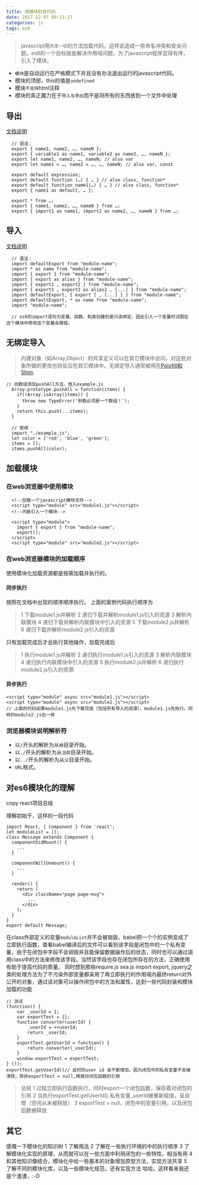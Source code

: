 ```yaml
---
title: 用模块封装代码
date: 2017-12-07 09:13:17
categories: js
tags: es6
---
```


>javascript用`共享一切`的方法加载代码，这样会造成一些命名冲突和安全问题。es6的一个目标就是解决作用域问题，为了javascript程序显得有序，引入了模块。
- `模块`是自动运行在严格模式下并且没有办法退出运行的javascript代码。
- 模块的顶部，this的值是`undefined`
- 模块`不支持`html注释
- 模块的真正魔力在于`导入与导出`而不是将所有的东西放到一个文件中处理

## 导出
[文档说明](https://developer.mozilla.org/zh-CN/docs/Web/JavaScript/Reference/Statements/export)
```
  // 语法：
  export { name1, name2, …, nameN };
  export { variable1 as name1, variable2 as name2, …, nameN };
  export let name1, name2, …, nameN; // also var
  export let name1 = …, name2 = …, …, nameN; // also var, const

  export default expression;
  export default function (…) { … } // also class, function*
  export default function name1(…) { … } // also class, function*
  export { name1 as default, … };

  export * from …;
  export { name1, name2, …, nameN } from …;
  export { import1 as name1, import2 as name2, …, nameN } from …;

```

## 导入
[文档说明](https://developer.mozilla.org/zh-CN/docs/Web/JavaScript/Reference/Statements/export)
```
  // 语法：
  import defaultExport from "module-name";
  import * as name from "module-name";
  import { export } from "module-name";
  import { export as alias } from "module-name";
  import { export1 , export2 } from "module-name";
  import { export1 , export2 as alias2 , [...] } from "module-name";
  import defaultExport, { export [ , [...] ] } from "module-name";
  import defaultExport, * as name from "module-name";
  import "module-name";

  // es6的import语句为变量、函数、和类创建的是只读绑定，因此引入一个变量时试图在这个模块中修改这个变量会报错。
```

## 无绑定导入
>内建对象（如Array,Object）的共享定义可以在其它模块中访问，对这些对象所做的更改也将反应在其它模块中。无绑定导入通常被用在[Polyfill和Shim](https://www.zhihu.com/question/22129715).

```
// 向数组添加pushAll方法，放入example.js
  Array.prototype.pushAll = function(items) {
    if(!Array.isArray(items)) {
      throw new TypeError('参数必须是一个数组！');
    }
    return this.push(...items);
  }

  // 使用
  import "./example.js";
  let color = ['red', 'blue', 'green'];
  items = [];
  items.pushAll(color);
```

## 加载模块
### 在web浏览器中使用模块
```
  <!--加载一个javascript模块文件-->
  <script type="module" src="module1.js"></script>
  <!--内联引入一个模块-->

  <script type="module">
    import { export } from "module-name";
    export();
  </script>
  <script type="module" src="module2.js"></script>
```

### 在web浏览器模块的加载顺序
使用模块化加载资源都是按需加载并执行的。
#### 同步执行
按照在文档中出现的顺序顺序执行。
上面的案例代码执行顺序为
>1 下载module1.js并解析
2 递归下载并解析module1.js引入的资源
3 解析内联模块
4 递归下载并解析内联模块中引入的资源
5 下载module2.js并解析
6 递归下载并解析module2.js引入的资源

只有加载完成后才会执行其他操作，加载完成后
>1 执行module1.js并解析
2 递归执行module1.js引入的资源
3 解析内联模块
4 递归执行内联模块中引入的资源
5 执行module2.js并解析
6 递归执行module2.js引入的资源

#### 异步执行
```
<script type="module" async src="module1.js"></script>
<script type="module" async src="module2.js"></script>
// 上面的代码如果module1.js先下载完成（包括所有导入的资源），module1.js先执行。同样的module2.js也一样
```

### 浏览器模块说明解析符
- 以`/`开头的解析为从`根`目录开始。
- 以`./`开头的解析为从`当前`目录开始。
- 以`../`开头的解析为从`父`目录开始。
- `URL`格式。

## 对es6模块化的理解
copy react项目总结

理解初始于，这样的一段代码
```
import React, { Component } from 'react';
let moduleList = [];
class Message extends Component {
  componentDidMount() {
    ...
  }

  componentWillUnmount() {
    ...
  }

  render() {
    return (
      <div className="page page-msg">
        ...
      </div>
    );
  }
}
export default Message;
```
在class外部定义的变量`moduleList`并不会被销毁，babel把一个个的实例变成了立即执行函数，查看babel编译后的文件可以看到该字段是闭包中的一个私有变量，由于在闭包中字段不会销毁并且能保留数据操作后的状态，同时也可以通过调用class中的方法来修改该字段。当然该字段也存在闭包所存在的方法，正确使用有助于提高代码的质量。
同时想到那些require.js sea.js import export, jquery之类的处理方法为了不污染外部变量都采用了再立即执行的作用域内最终return对外公开的对象，通过该对象可以操作闭包中的方法和属性，达到一些代码封装和模块加载的功能

```
// 测试
(function() {
    var _userId = 1;
    var exportTest = {};
    function converter(userId) {
        _userId = ++userId;
        return _userId;
    }
    exportTest.getUserId = function() {
        return converter(_userId);
    }
    window.exportTest = exportTest;
} ());
exportTest.getUserId()// 此时的user id 会不断增加，因为闭包中的私有变量不会被清除，除非exportTest = null,释放对闭包函数的引用
```
>总结
1 过程立即执行函数执行，同时export一个闭包函数，保存着对闭包的引用
2 当执行exportTest.getUserId() 私有变量_userId被重新赋值，呈自增（空间从未被释放）
3 exportTest = null，闭包中的变量引用，以及闭包函数被释放

## 其它
感慨一下模块化的知识树
1 了解用法
2 了解在一些执行环境的中的执行顺序
3 了解模块化实现的原理，从而就可以在一些方面中利用闭包的一些特性，相当有用
4 和其他知识像结合，模块化中给一些基本的对象增加原型方法，实现方法共享
5 了解不同的模块化库，以及一些模块化规范，还有实现方法
哈哈，这样看来我还是个渣渣，:-D
